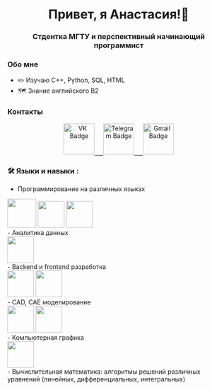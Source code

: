 <!--
**kimmelanastasia/kimmelanastasia** is a ✨ _special_ ✨ repository because its `README.md` (this file) appears on your GitHub profile.

Here are some ideas to get you started:

- 🔭 I’m currently working on ...
- 🌱 I’m currently learning ...
- 👯 I’m looking to collaborate on ...
- 🤔 I’m looking for help with ...
- 💬 Ask me about ...
- 📫 How to reach me: ...
- 😄 Pronouns: ...
- ⚡ Fun fact: ...
-->

<div id="header" align="center">
  <h1>Привет, я Анастасия!👋</h1>
  <h3>Стдентка МГТУ и перспективный начинающий программист</h3>
</div>

### Обо мне
- ✏️ Изучаю C++, Python, SQL, HTML
- 🗺️ Знание английского B2

### Контакты
<div id="badges" align="center">
  <a href="https://vk.com/kimmel2003">
    <img src="https://i0.wp.com/xn--80ajk9a.xn--80acgfbsl1azdqr.xn--p1ai/files/%D0%90%D0%BA%D0%B0%D0%B4%D0%B5%D0%BC%D0%B8%D1%8F/%D0%9A%D0%BE%D0%BD%D1%82%D0%B0%D0%BA%D1%82%D1%8B/%D0%B2%D0%BA%D0%BE%D0%BD%D1%82%D0%B0%D0%BA%D1%82%D0%B5_0.png?ssl=1" alt="VK Badge" height=70/>&nbsp;&nbsp;&nbsp;&nbsp;
  </a>
  <a href="https://t.me/akimmel">
    <img src="https://pngicon.ru/file/uploads/telegram.png" alt="Telegram Badge" height="70"/>&nbsp;&nbsp;&nbsp;&nbsp;
  </a>
  <a href="mailto:kimmelanastasia143@gmail.com">
    <img src="https://static.vecteezy.com/system/resources/previews/016/716/465/original/gmail-icon-free-png.png" alt="Gmail Badge" height="70"/>
  </a>
</div>

### 🛠️ Языки и навыки :
- Программирование на различных языках
<div>
  <img src="https://brandlogos.net/wp-content/uploads/2022/01/c-brandlogo.net_.png" height="65"/>
  <img src="https://play-lh.googleusercontent.com/YHvVywIuLQj2BQnLZQExKaR6p6VW6nyf_nafLiL-6OVlOTQjoaZ8a1RQRLKalUY3Kw" height="60"/>
  <img src="https://logos-download.com/wp-content/uploads/2016/10/Python_logo_icon.png" height="60"/>
</div>
- Аналитика данных 
<div>
  <img src="https://luxe-host.ru/wp-content/uploads/8/7/5/875342a3517d0d30993f90b25803c31d.png" height="60"/>
</div>
- Backend и frontend разработка
<div>
  <img src="https://logos-download.com/wp-content/uploads/2016/10/Python_logo_icon.png" height="60"/>
  <img src="https://2.bp.blogspot.com/-MeDr0lpaSTc/V_WvknpPDFI/AAAAAAAAAA8/jKLzb1MzKR4bFt-8JyNKVwntGT8sv9tKgCPcB/s200/html.png" height="60"/>
</div>
- CAD, CAE моделирование
<div>
  <img src="https://soft-inc.ru/wp-content/uploads/2022/05/logo_KOMPAS_1024-1536x1536.png" height="60"/>
  <img src="https://camo.githubusercontent.com/581ecb608fdf3b4cccb5dda687028c0f6648388f0f77e4ee83a14b8e7bfa3e81/68747470733a2f2f75706c6f61642e77696b696d656469612e6f72672f77696b6970656469612f656e2f352f35312f5369656d656e735f4e585f4c6f676f2e706e67" height="60"/>
</div>
- Компьютерная графика
<div>
  <img src="https://mateigiurgiu.com/wp-content/uploads/2019/02/opengl-logo.png" height="60"/>
</div>
- Вычислительная математика: алгоритмы решений различных уравнений (линейных, дифференциальных, интегральных)
